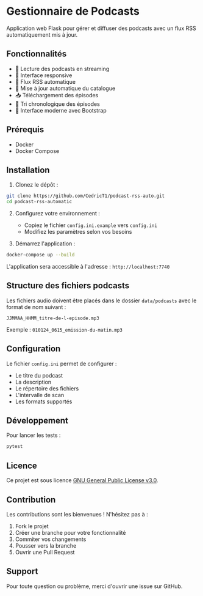 # Gestionnaire de Podcasts

Application web Flask pour gérer et diffuser des podcasts avec un flux RSS automatiquement mis à jour.

## Fonctionnalités

- 🎵 Lecture des podcasts en streaming
- 📱 Interface responsive
- 📡 Flux RSS automatique
- 🔄 Mise à jour automatique du catalogue
- 📥 Téléchargement des épisodes
- 📅 Tri chronologique des épisodes
- 🎨 Interface moderne avec Bootstrap

## Prérequis

- Docker
- Docker Compose

## Installation

1. Clonez le dépôt :
```bash
git clone https://github.com/CedricT1/podcast-rss-auto.git
cd podcast-rss-automatic
```

2. Configurez votre environnement :
   - Copiez le fichier `config.ini.example` vers `config.ini`
   - Modifiez les paramètres selon vos besoins

3. Démarrez l'application :
```bash
docker-compose up --build
```

L'application sera accessible à l'adresse : `http://localhost:7740`

## Structure des fichiers podcasts

Les fichiers audio doivent être placés dans le dossier `data/podcasts` avec le format de nom suivant :
```
JJMMAA_HHMM_titre-de-l-episode.mp3
```
Exemple : `010124_0615_emission-du-matin.mp3`

## Configuration

Le fichier `config.ini` permet de configurer :
- Le titre du podcast
- La description
- Le répertoire des fichiers
- L'intervalle de scan
- Les formats supportés

## Développement

Pour lancer les tests :
```bash
pytest
```

## Licence

Ce projet est sous licence [GNU General Public License v3.0](LICENSE).

## Contribution

Les contributions sont les bienvenues ! N'hésitez pas à :
1. Fork le projet
2. Créer une branche pour votre fonctionnalité
3. Commiter vos changements
4. Pousser vers la branche
5. Ouvrir une Pull Request

## Support

Pour toute question ou problème, merci d'ouvrir une issue sur GitHub. 